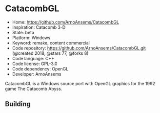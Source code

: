 # CatacombGL

- Home: https://github.com/ArnoAnsems/CatacombGL
- Inspiration: Catacomb 3-D
- State: beta
- Platform: Windows
- Keyword: remake, content commercial
- Code repository: https://github.com/ArnoAnsems/CatacombGL.git (@created 2018, @stars 77, @forks 8)
- Code language: C++
- Code license: GPL-3.0
- Code dependency: OpenGL
- Developer: ArnoAnsems

CatacombGL is a Windows source port with OpenGL graphics for the 1992 game The Catacomb Abyss.

## Building
